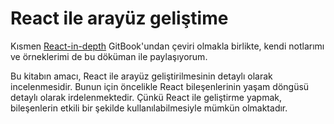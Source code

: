 # React ile arayüz geliştime 

Kısmen [React-in-depth](https://github.com/DevelopmentArc/react-indepth) GitBook'undan çeviri olmakla birlikte, kendi notlarımı ve örneklerimi de bu döküman ile paylaşıyorum. 

Bu kitabın amacı, React ile arayüz geliştirilmesinin detaylı olarak incelenmesidir. Bunun için öncelikle React bileşenlerinin yaşam döngüsü detaylı olarak irdelenmektedir. Çünkü React ile geliştirme yapmak, bileşenlerin etkili bir şekilde kullanılabilmesiyle mümkün olmaktadır. 